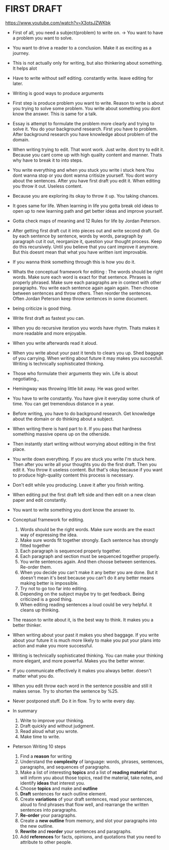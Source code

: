 # FIRST DRAFT

https://www.youtube.com/watch?v=X3otsJZWKbk

- First of all, you need a subject(problem) to write on. -> You want to have a problem you want to solve. 

- You want to drive a reader to a conclusion. Make it as exciting as a journey.

- This is not actually only for writing, but also thinkering about something. It helps alot
- Have to write without self editing. constantly write. leave editing for later.
- Writing is good ways to produce arguments
- First step is produce problem you want to write. Reason to write is about you trying to solve some problem. You write about something you dont know the answer. This is same for a talk.
- Essay is attempt to formulate the problem more clearly and trying to solve it. You do your background research. First you have to problem. After background research you have knowledge about problem of the domain. 
- When writing trying to edit. That wont work. Just write. dont try to edit it. Because you cant come up with high quality content and manner. Thats why have to break it to into steps.
- You write everything and when you stuck you write i stuck here.You dont wanna stop or you dont wanna critisize yourself. You dont worry about the sentences. After you have first draft you edit it. When editing you throw it out. Useless content.
- Because you are exploring its okay to throw it up. You taking chances.
- It goes same for life. When learning in life you gotta break old ideas to open up to new learning path and get better ideas and improve yourself.

- Gotta check maps of meaning and 12 Rules for life by Jordan Peterson.

- After getting first draft cut it into pieces out and write second draft. Go by each sentence by sentence, words by words, paragraph by paragraph cut it out, reorganize it, question your thought process. Keep do this recursively. Until you believe that you cant improve it anymore. But this doesnt mean that what you have written isnt improvable.
- If you wanna think something through this is how you do it.

- Whats the conceptual framework for editing : The words should be right words. Make sure each word is exact for that sentence. Phrases is properly phrased. Make sure each paragraphs are in context with other paragraphs. You write each sentence again again again. Then choose between sentences and throw others. Then reorder the sentences. Often Jordan Peterson keep throw sentences in some document.
- being criticize is good thing.
- Write first draft as fastest you can.
- When you do recursive iteration you words have rhytm. Thats makes it more readable and more enjoyable.
- When you write afterwards read it aloud.
- When you write about your past it tends to clears you up. Shed baggage of you carrying. When writing about future it may makes you succesfull. Writing is technically sophisticated thinking.
- Those who formulate their arguments they win. Life is about negotiating.,
- Hemingway was throwing little bit away. He was good writer.
- You have to write constantly. You have give it everyday some chunk of time. You can get tremendous distance in a year.
- Before writing, you have to do background research. Get knowledge about the domain or do thinking about a subject.

- When writing there is hard part to it. If you pass that hardness something massive opens up on the otherside.

- Then instantly start writing without worrying about editing in the first place.

- You write down everything. If you are stuck you write I'm stuck here. Then after you write all your thoughts you do the first draft. Then you edit it. 
    You throw it useless content. But that's okay because if you want to produce high-quality content this process is necessary.

- Don't edit while you producing. Leave it after you finish writing.

- When editing put the first draft left side and then edit on a new clean paper and edit constantly.
- You want to write something you dont know the answer to.

- Conceptual framework for editing.
    1. Words should be the right words. Make sure words are the exact way of expressing the idea.
    2. Make sure words fit together strongly. Each sentence has strongly fitted together
    3. Each paragraph is sequenced properly together. 
    4. Each paragraph and section must be sequenced together properly. 
    5. You write sentences again. And then choose between sentences. Re-order them.
    6. When you decide you can't make it any better you are done. But it doesn't mean it's best because you can't do it any better means making better is impossible. 
    7. Try not to go too far into editing.
    8. Depending on the subject maybe try to get feedback. Being criticized is a good thing.
    9. When editing reading sentences a loud could be very helpful. it cleans up thinking.

- The reason to write about it, is the best way to think. It makes you a better thinker. 

- When writing about your past it makes you shed baggage. If you write about your future it is much more likely to make you put your plans into action and make you more successful.

- Writing is technically sophisticated thinking. You can make your thinking more elegant, and more powerful. Makes you the better winner. 

- If you communicate effectively it makes you always better. doesn't matter what you do.

- When you edit throw each word in the sentence possible and still it makes sense. Try to shorten the sentence by %25.

- Never postponed stuff. Do it in flow. Try to write every day.

- In summary
    1. Write to improve your thinking.
    2. Draft quickly and without judgment.
    3. Read aloud what you wrote.
    4. Make time to write.

- Peterson Writing 10 steps
    1. Find a **reason** for writing
    2. Understand the **complexity** of language: words, phrases, sentences, paragraphs, and sequences of paragraphs.
    3. Make a list of interesting **topics** and a list of **reading material** that will inform you about those topics, read the material, take notes, and identify **ideas** that interest you.
    4. Choose **topics** and make and **outline** 
    5. **Draft** sentences for each outline element.
    6. Create **variations** of your draft sentences, read your sentences, aloud to find phrases that flow well, and rearrange the written sentences into paragraphs.
    7. **Re-order** your paragraphs.
    8. Create a **new outline** from memory, and slot your paragraphs into the new outline.
    9. **Rewrite** and **reorder** your sentences and paragraphs.
    10. Add **references** for facts, opinions, and quotations that you need to attribute to other people.



